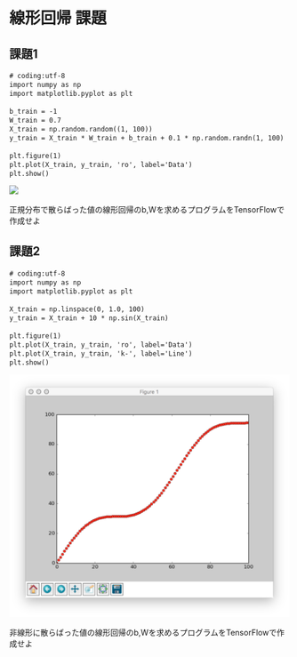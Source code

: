 # 線形回帰 課題

## 課題1

```
# coding:utf-8
import numpy as np
import matplotlib.pyplot as plt

b_train = -1
W_train = 0.7
X_train = np.random.random((1, 100))
y_train = X_train * W_train + b_train + 0.1 * np.random.randn(1, 100)

plt.figure(1)
plt.plot(X_train, y_train, 'ro', label='Data')
plt.show()
```

![](/img/linear_kadai01.png)

正規分布で散らばった値の線形回帰のb,Wを求めるプログラムをTensorFlowで作成せよ　

## 課題2

```
# coding:utf-8
import numpy as np
import matplotlib.pyplot as plt

X_train = np.linspace(0, 1.0, 100)
y_train = X_train + 10 * np.sin(X_train)

plt.figure(1)
plt.plot(X_train, y_train, 'ro', label='Data')
plt.plot(X_train, y_train, 'k-', label='Line')
plt.show()
```

![](/img/linear_kadai02.png)

非線形に散らばった値の線形回帰のb,Wを求めるプログラムをTensorFlowで作成せよ　
